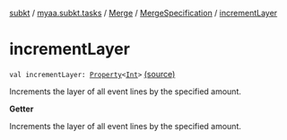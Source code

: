 [subkt](../../../index.md) / [myaa.subkt.tasks](../../index.md) / [Merge](../index.md) / [MergeSpecification](index.md) / [incrementLayer](./increment-layer.md)

# incrementLayer

`val incrementLayer: `[`Property`](https://docs.gradle.org/current/javadoc/org/gradle/api/provider/Property.html)`<`[`Int`](https://kotlinlang.org/api/latest/jvm/stdlib/kotlin/-int/index.html)`>` [(source)](https://github.com/Myaamori/SubKt/blob/0.1.13/src/main/kotlin/myaa/subkt/tasks/asstasks.kt#L104)

Increments the layer of all event lines by the specified amount.

**Getter**

Increments the layer of all event lines by the specified amount.

